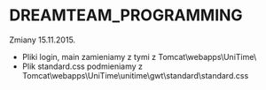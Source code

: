 # DREAMTEAM_PROGRAMMING

Zmiany 15.11.2015.

  - Pliki login, main zamieniamy z tymi z Tomcat\webapps\UniTime\
  - Plik standard.css podmieniamy z Tomcat\webapps\UniTime\unitime\gwt\standard\standard.css
